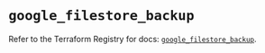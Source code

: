 # `google_filestore_backup`

Refer to the Terraform Registry for docs: [`google_filestore_backup`](https://registry.terraform.io/providers/hashicorp/google-beta/6.14.0/docs/resources/google_filestore_backup).
